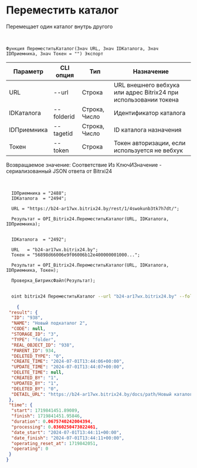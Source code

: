 ﻿---
sidebar_position: 11
---

# Переместить каталог
 Перемещает один каталог внутрь другого


<br/>


`Функция ПереместитьКаталог(Знач URL, Знач IDКаталога, Знач IDПриемника, Знач Токен = "") Экспорт`

  | Параметр | CLI опция | Тип | Назначение |
  |-|-|-|-|
  | URL | --url | Строка | URL внешнего вебхука или адрес Bitrix24 при использовании токена |
  | IDКаталога | --folderid | Строка, Число | Идентификатор каталога |
  | IDПриемника | --tagetid | Строка, Число | ID каталога назначения |
  | Токен | --token | Строка | Токен авторизации, если используется не вебхук |

  
  Возвращаемое значение:   Соответствие Из КлючИЗначение - сериализованный JSON ответа от Bitrxi24

<br/>




```bsl title="Пример кода"
  IDПриемника = "2488";
  IDКаталога  = "2494";
  
  URL = "https://b24-ar17wx.bitrix24.by/rest/1/4swokunb3tk7h7dt/";
  
  Результат = OPI_Bitrix24.ПереместитьКаталог(URL, IDКаталога, IDПриемника);
  
  
  IDКаталога  = "2492";
  
  URL   = "b24-ar17wx.bitrix24.by";
  Токен = "56898d66006e9f06006b12e400000001000...";
  
  Результат = OPI_Bitrix24.ПереместитьКаталог(URL, IDКаталога, IDПриемника, Токен);
  
  Проверка_БитриксФайл(Результат);
```
	


```sh title="Пример команды CLI"
    
  oint bitrix24 ПереместитьКаталог --url "b24-ar17wx.bitrix24.by" --folderid "2492" --tagetid "2488" --token "56898d66006e9f06006b12e400000001000..."

```

```json title="Результат"
    {
 "result": {
  "ID": "938",
  "NAME": "Новый подкаталог 2",
  "CODE": null,
  "STORAGE_ID": "3",
  "TYPE": "folder",
  "REAL_OBJECT_ID": "938",
  "PARENT_ID": 934,
  "DELETED_TYPE": "0",
  "CREATE_TIME": "2024-07-01T13:44:06+00:00",
  "UPDATE_TIME": "2024-07-01T13:44:07+00:00",
  "DELETE_TIME": null,
  "CREATED_BY": "1",
  "UPDATED_BY": "1",
  "DELETED_BY": "0",
  "DETAIL_URL": "https://b24-ar17wx.bitrix24.by/docs/path/Новый каталог 2/Новый подкаталог 2"
 },
 "time": {
  "start": 1719841451.89089,
  "finish": 1719841451.95846,
  "duration": 0.0675740242004394,
  "processing": 0.0360250473022461,
  "date_start": "2024-07-01T13:44:11+00:00",
  "date_finish": "2024-07-01T13:44:11+00:00",
  "operating_reset_at": 1719842051,
  "operating": 0
 }
}
```

